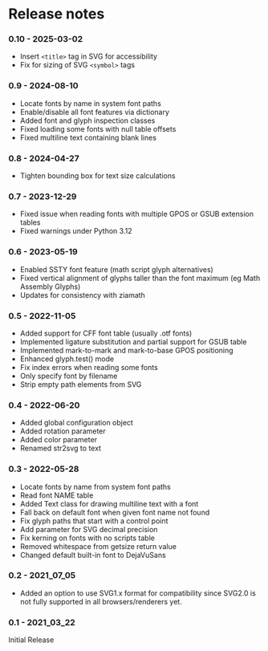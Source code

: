 # Release notes

### 0.10 - 2025-03-02

- Insert `<title>` tag in SVG for accessibility
- Fix for sizing of SVG `<symbol>` tags


### 0.9 - 2024-08-10

- Locate fonts by name in system font paths
- Enable/disable all font features via dictionary
- Added font and glyph inspection classes
- Fixed loading some fonts with null table offsets
- Fixed multiline text containing blank lines


### 0.8 - 2024-04-27

- Tighten bounding box for text size calculations
  

### 0.7 - 2023-12-29

- Fixed issue when reading fonts with multiple GPOS or GSUB extension tables
- Fixed warnings under Python 3.12


### 0.6 - 2023-05-19

- Enabled SSTY font feature (math script glyph alternatives) 
- Fixed vertical alignment of glyphs taller than the font maximum (eg Math Assembly Glyphs)
- Updates for consistency with ziamath


### 0.5 - 2022-11-05

- Added support for CFF font table (usually .otf fonts)
- Implemented ligature substitution and partial support for GSUB table
- Implemented mark-to-mark and mark-to-base GPOS positioning
- Enhanced glyph.test() mode
- Fix index errors when reading some fonts
- Only specify font by filename
- Strip empty path elements from SVG


### 0.4 - 2022-06-20

- Added global configuration object
- Added rotation parameter
- Added color parameter
- Renamed str2svg to text


### 0.3 - 2022-05-28

- Locate fonts by name from system font paths
- Read font NAME table
- Added Text class for drawing multiline text with a font
- Fall back on default font when given font name not found
- Fix glyph paths that start with a control point
- Add parameter for SVG decimal precision
- Fix kerning on fonts with no scripts table
- Removed whitespace from getsize return value
- Changed default built-in font to DejaVuSans


### 0.2 - 2021_07_05

- Added an option to use SVG1.x format for compatibility since SVG2.0 is not fully supported in all browsers/renderers yet.


### 0.1 - 2021_03_22

Initial Release
